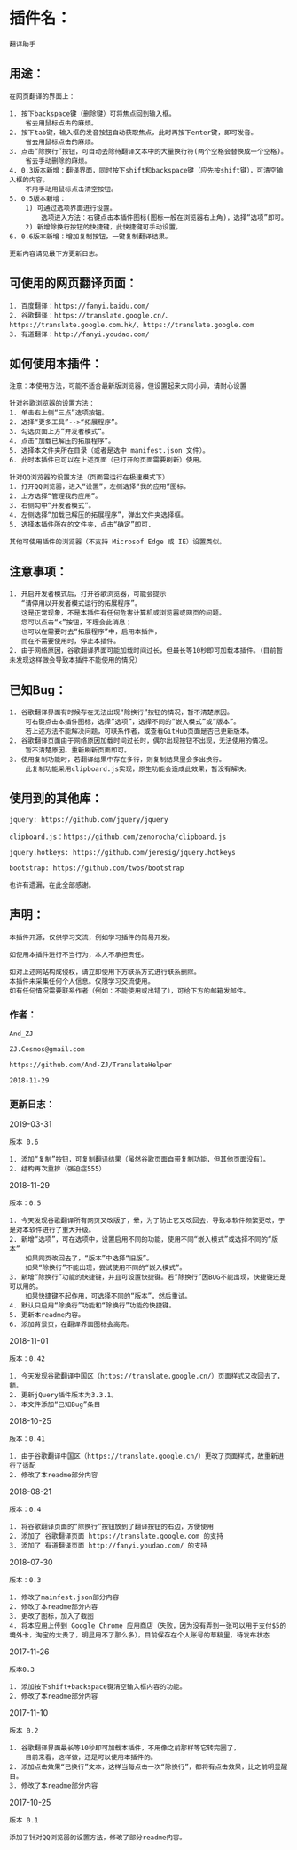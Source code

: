 
# 插件名：

    翻译助手

## 用途：

    在网页翻译的界面上：

    1. 按下backspace键（删除键）可将焦点回到输入框。
        省去用鼠标点击的麻烦。
    2. 按下tab键，输入框的发音按钮自动获取焦点，此时再按下enter键，即可发音。
        省去用鼠标点击的麻烦。
    3. 点击“除换行”按钮，可自动去除待翻译文本中的大量换行符(两个空格会替换成一个空格)。
        省去手动删除的麻烦。
    4. 0.3版本新增：翻译界面，同时按下shift和backspace键（应先按shift键），可清空输入框的内容。
        不用手动用鼠标点击清空按钮。
    5. 0.5版本新增：
        1) 可通过选项界面进行设置。
            选项进入方法：右键点击本插件图标(图标一般在浏览器右上角)，选择“选项”即可。
        2) 新增除换行按钮的快捷键，此快捷键可手动设置。
    6. 0.6版本新增：增加复制按钮，一键复制翻译结果。

    更新内容请见最下方更新日志。

## 可使用的网页翻译页面：

    1. 百度翻译：https://fanyi.baidu.com/
    2. 谷歌翻译：https://translate.google.cn/、https://translate.google.com.hk/、https://translate.google.com
    3. 有道翻译：http://fanyi.youdao.com/

## 如何使用本插件：

    注意：本使用方法，可能不适合最新版浏览器，但设置起来大同小异，请耐心设置

    针对谷歌浏览器的设置方法：
    1. 单击右上侧“三点”选项按钮。
    2. 选择“更多工具”-->“拓展程序”。
    3. 勾选页面上方“开发者模式”。
    4. 点击“加载已解压的拓展程序”。
    5. 选择本文件夹所在目录（或者是选中 manifest.json 文件）。
    6. 此时本插件已可以在上述页面（已打开的页面需要刷新）使用。

    针对QQ浏览器的设置方法（页面需运行在极速模式下）
    1. 打开QQ浏览器，进入“设置”，左侧选择“我的应用”图标。
    2. 上方选择“管理我的应用”。
    3. 右侧勾中“开发者模式”。
    4. 左侧选择“加载已解压的拓展程序”，弹出文件夹选择框。
    5. 选择本插件所在的文件夹，点击“确定”即可.

    其他可使用插件的浏览器（不支持 Microsof Edge 或 IE）设置类似。

## 注意事项：

    1. 开启开发者模式后，打开谷歌浏览器，可能会提示
       “请停用以开发者模式运行的拓展程序”。
       这是正常现象，不是本插件有任何危害计算机或浏览器或网页的问题。
       您可以点击“x”按钮，不理会此消息；
       也可以在需要时去“拓展程序”中，启用本插件，
       而在不需要使用时，停止本插件。
    2. 由于网络原因，谷歌翻译界面可能加载时间过长，但最长等10秒即可加载本插件。（目前暂未发现这样做会导致本插件不能使用的情况）

## 已知Bug：

    1. 谷歌翻译界面有时候存在无法出现“除换行”按钮的情况，暂不清楚原因。
        可右键点击本插件图标，选择“选项”，选择不同的“嵌入模式”或“版本”。
        若上述方法不能解决问题，可联系作者，或查看GitHub页面是否已更新版本。
    2. 谷歌翻译页面由于网络原因加载时间过长时，偶尔出现按钮不出现，无法使用的情况。
        暂不清楚原因。重新刷新页面即可。
    3. 使用复制功能时，若翻译结果中存在多行，则复制结果里会多出换行。
        此复制功能采用clipboard.js实现，原生功能会造成此效果，暂没有解决。

## 使用到的其他库：

    jquery: https://github.com/jquery/jquery

    clipboard.js：https://github.com/zenorocha/clipboard.js

    jquery.hotkeys: https://github.com/jeresig/jquery.hotkeys

    bootstrap: https://github.com/twbs/bootstrap

    也许有遗漏，在此全部感谢。

## 声明：

    本插件开源，仅供学习交流，例如学习插件的简易开发。

    如使用本插件进行不当行为，本人不承担责任。

    如对上述网站构成侵权，请立即使用下方联系方式进行联系删除。
    本插件未采集任何个人信息。仅限学习交流使用。
    如有任何情况需要联系作者（例如：不能使用或出错了），可给下方的邮箱发邮件。

### 作者：

    And_ZJ

    ZJ.Cosmos@gmail.com

    https://github.com/And-ZJ/TranslateHelper

    2018-11-29

### 更新日志：

2019-03-31

    版本 0.6

    1. 添加“复制”按钮，可复制翻译结果（虽然谷歌页面自带复制功能，但其他页面没有）。
    2. 结构再次重排（强迫症555）

2018-11-29

    版本：0.5

    1. 今天发现谷歌翻译所有网页又改版了，晕，为了防止它又改回去，导致本软件频繁更改，于是对本软件进行了重大升级。
    2. 新增“选项”，可在选项中，设置启用不同的功能，使用不同“嵌入模式”或选择不同的“版本”
        如果网页改回去了，“版本”中选择“旧版”。
        如果“除换行”不能出现，尝试使用不同的“嵌入模式”。
    3. 新增“除换行”功能的快捷键，并且可设置快捷键。若“除换行”因BUG不能出现，快捷键还是可以用的。
        如果快捷键不起作用，可选择不同的“版本”，然后重试。
    4. 默认只启用“除换行”功能和“除换行”功能的快捷键。
    5. 更新本readme内容。
    6. 添加背景页，在翻译界面图标会高亮。

2018-11-01

    版本：0.42

    1. 今天发现谷歌翻译中国区（https://translate.google.cn/）页面样式又改回去了，额。
    2. 更新jQuery插件版本为3.3.1。
    3. 本文件添加“已知Bug”条目

2018-10-25

    版本：0.41

    1. 由于谷歌翻译中国区（https://translate.google.cn/）更改了页面样式，故重新进行了适配
    2. 修改了本readme部分内容

2018-08-21

    版本：0.4

    1. 将谷歌翻译页面的“除换行”按钮放到了翻译按钮的右边，方便使用
    2. 添加了 谷歌翻译页面 https://translate.google.com 的支持
    3. 添加了 有道翻译页面 http://fanyi.youdao.com/ 的支持

2018-07-30

    版本：0.3

    1. 修改了mainfest.json部分内容
    2. 修改了本readme部分内容
    3. 更改了图标，加入了截图
    4. 将本应用上传到 Google Chrome 应用商店（失败，因为没有弄到一张可以用于支付$5的境外卡，淘宝的太贵了，明显用不了那么多），目前保存在个人账号的草稿里，待发布状态

2017-11-26

    版本0.3

    1. 添加按下shift+backspace键清空输入框内容的功能。
    2. 修改了本readme部分内容

2017-11-10

    版本 0.2

    1. 谷歌翻译界面最长等10秒即可加载本插件，不用像之前那样等它转完圈了，
        目前来看，这样做，还是可以使用本插件的。
    2. 添加点击效果“已换行”文本，这样当每点击一次“除换行”，都将有点击效果，比之前明显醒目。
    3. 修改了本readme部分内容

2017-10-25

    版本 0.1

    添加了针对QQ浏览器的设置方法，修改了部分readme内容。

